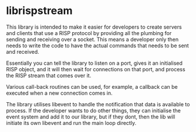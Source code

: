 # librispstream

This library is intended to make it easier for developers to create servers and clients that use a RISP protocol by providing all the plumbing for sending and receiving over a socket.  This means a developer only then needs to write the code to have the actual commands that needs to be sent and received.

Essentially you can tell the library to listen on a port, gives it an initialised RISP object, and it will then wait for connections on that port, and process the RISP stream that comes over it.

Various call-back routines can be used, for example, a callback can be executed when a new connection comes in.

The library utilises libevent to handle the notification that data is available to process.  If the developer wants to do other things, they can initialise the event system and add it to our library, but if they dont, then the lib will initiate its own libevent and run the main loop directly.

